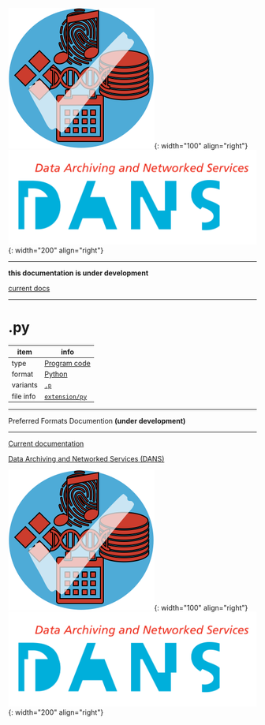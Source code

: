 ![img](../images/formats.png){: width="100" align="right"}
![img](../images/DANS.png){: width="200" align="right"}

---

**this documentation is under development**

[current docs]({{preferredFormats}})

---



# .py

item | info
--- | ---
type | [Program code](../dataTypes/programCode.md)
format | [Python](../fileFormats/python.md)
variants | [`.p`](../extensions/p.md)
file info | [`extension/py`]({{fileinfo}}/py)




---

Preferred Formats Documention **(under development)**

---

[Current documentation]({{preferredFormats}})

[Data Archiving and Networked Services (DANS)]({{dans}})

![img](../images/formats.png){: width="100" align="right"}
![img](../images/DANS.png){: width="200" align="right"}
